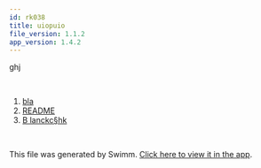 ```yaml
---
id: rk038
title: uiopuio
file_version: 1.1.2
app_version: 1.4.2
---
```


<!-- Intro - Do not remove this comment -->
ghj

<br/>

<!-- Steps - Do not remove this comment -->
1. [bla](bla.233bj.sw.md)
2. [README](readme.245f3.sw.md)
3. [B lanckc§hk](b-lanckchk.wvx5h.sw.md)


<br/>

This file was generated by Swimm. [Click here to view it in the app](/repos/ls4DA2fLasmQuEbT4ipw/playlists/rk038).
